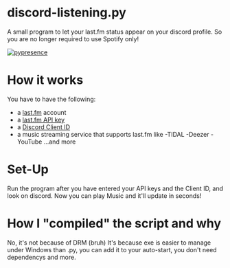 # discord-listening.py
A small program to let your last.fm status appear on your discord profile. So you are no longer required to use Spotify only!

[![pypresence](https://img.shields.io/badge/using-pypresence-00bb88.svg?style=for-the-badge&logo=discord&logoWidth=20)](https://github.com/qwertyquerty/pypresence)

# How it works
You have to have the following:
- a [last.fm](https://last.fm) account
- a [last.fm API key](https://last.fm/api)
- a [Discord Client ID](https://discordapp.com/developers/applications/)
- a music streaming service that supports last.fm like
      -TIDAL
      -Deezer
      -YouTube
      ...and more

# Set-Up
Run the program after you have entered your API keys and the Client ID, and look on discord. Now you can play Music and it'll update in seconds!

# How I "compiled" the script and why
No, it's not because of DRM (bruh)
It's because exe is easier to manage under Windows than .py, you can add it to your auto-start, you don't need dependencys and more.
